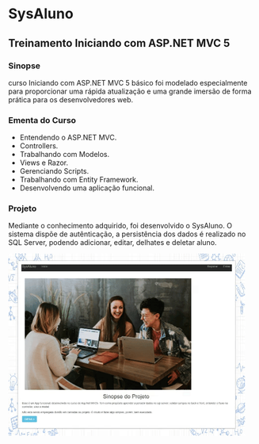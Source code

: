 # SysAluno
## Treinamento Iniciando com ASP.NET MVC 5

### Sinopse ###
<p> 
  curso Iniciando com ASP.NET MVC 5 básico foi modelado especialmente para proporcionar uma 
  rápida atualização e uma grande imersão de forma prática para os desenvolvedores web.
</p>

### Ementa do Curso ###
* Entendendo o ASP.NET MVC.
* Controllers.
* Trabalhando com Modelos.
* Views e Razor.
* Gerenciando Scripts.
* Trabalhando com Entity Framework.
* Desenvolvendo uma aplicação funcional.


### Projeto ###
<p> 
Mediante o conhecimento adquirido, foi desenvolvido o SysAluno. O sistema dispõe de autênticação,
a persistência dos dados é realizado no SQL Server, podendo adicionar, editar, delhates e deletar aluno.
</p> 


![Sistema SysAluno](https://github.com/Jeffconexion/SysAluno/blob/main/sysProject.gif)


